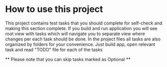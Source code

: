 #  How to use this project

This project contains test tasks that you should complete for self-check and making this section complete.
If you build and run application you will see root view with tasks which will navigate you to separate view where changes per each task should be done.
In the project files all tasks are also organized by folders for your convenience. Just build app, open relevant task and read "TODO" file for each of the tasks 

** Please note that you can skip tasks marked as Optional ** 

